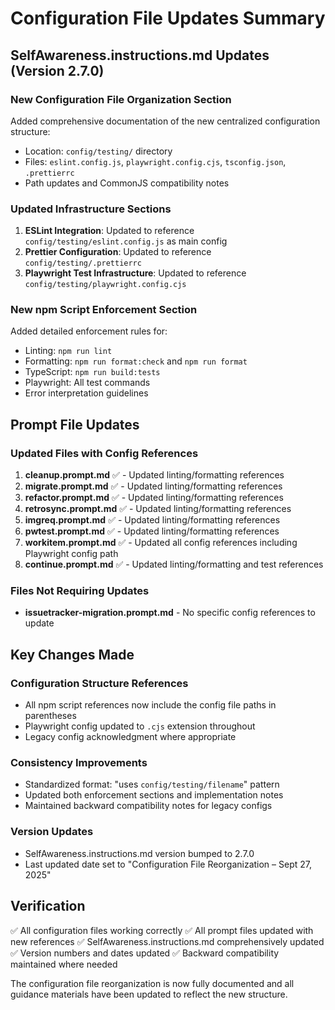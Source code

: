 # Configuration File Updates Summary

## SelfAwareness.instructions.md Updates (Version 2.7.0)

### New Configuration File Organization Section
Added comprehensive documentation of the new centralized configuration structure:
- Location: `config/testing/` directory
- Files: `eslint.config.js`, `playwright.config.cjs`, `tsconfig.json`, `.prettierrc`
- Path updates and CommonJS compatibility notes

### Updated Infrastructure Sections
1. **ESLint Integration**: Updated to reference `config/testing/eslint.config.js` as main config
2. **Prettier Configuration**: Updated to reference `config/testing/.prettierrc` 
3. **Playwright Test Infrastructure**: Updated to reference `config/testing/playwright.config.cjs`

### New npm Script Enforcement Section
Added detailed enforcement rules for:
- Linting: `npm run lint`
- Formatting: `npm run format:check` and `npm run format`
- TypeScript: `npm run build:tests`
- Playwright: All test commands
- Error interpretation guidelines

## Prompt File Updates

### Updated Files with Config References
1. **cleanup.prompt.md** ✅ - Updated linting/formatting references
2. **migrate.prompt.md** ✅ - Updated linting/formatting references  
3. **refactor.prompt.md** ✅ - Updated linting/formatting references
4. **retrosync.prompt.md** ✅ - Updated linting/formatting references
5. **imgreq.prompt.md** ✅ - Updated linting/formatting references
6. **pwtest.prompt.md** ✅ - Updated linting/formatting references
7. **workitem.prompt.md** ✅ - Updated all config references including Playwright config path
8. **continue.prompt.md** ✅ - Updated linting/formatting and test references

### Files Not Requiring Updates
- **issuetracker-migration.prompt.md** - No specific config references to update

## Key Changes Made

### Configuration Structure References
- All npm script references now include the config file paths in parentheses
- Playwright config updated to `.cjs` extension throughout
- Legacy config acknowledgment where appropriate

### Consistency Improvements
- Standardized format: "uses `config/testing/filename`" pattern
- Updated both enforcement sections and implementation notes
- Maintained backward compatibility notes for legacy configs

### Version Updates
- SelfAwareness.instructions.md version bumped to 2.7.0
- Last updated date set to "Configuration File Reorganization – Sept 27, 2025"

## Verification
✅ All configuration files working correctly
✅ All prompt files updated with new references
✅ SelfAwareness.instructions.md comprehensively updated
✅ Version numbers and dates updated
✅ Backward compatibility maintained where needed

The configuration file reorganization is now fully documented and all guidance materials have been updated to reflect the new structure.